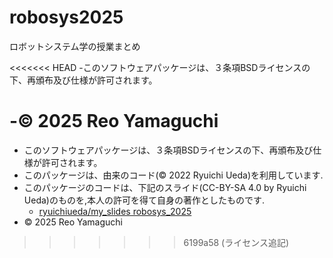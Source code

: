 # robosys2025
ロボットシステム学の授業まとめ

<<<<<<< HEAD
-このソフトウェアパッケージは、３条項BSDライセンスの下、再頒布及び仕様が許可されます。

-© 2025 Reo Yamaguchi
=======
- このソフトウェアパッケージは、３条項BSDライセンスの下、再頒布及び仕様が許可されます。
- このパッケージは、由来のコード(© 2022 Ryuichi Ueda)を利用しています.
- このパッケージのコードは、下記のスライド(CC-BY-SA 4.0 by Ryuichi Ueda)のものを,本人の許可を得て自身の著作としたものです.
    - [ryuichiueda/my_slides robosys_2025](https://github.com/ryuichiueda/slides_marp/tree/master/prob_robotics_2025)
- © 2025 Reo Yamaguchi
>>>>>>> 6199a58 (ライセンス追記)

